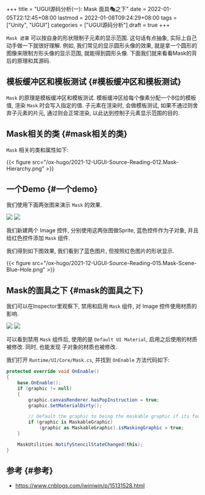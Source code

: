 +++
title = "UGUI源码分析(一): Mask 面具🎭之下"
date = 2022-01-05T22:12:45+08:00
lastmod = 2022-01-08T09:24:29+08:00
tags = ["Unity", "UGUI"]
categories = ["UGUI源码分析"]
draft = true
+++

`Mask 遮罩`  可以按自身的形状限制子元素的显示范围. 这句话有点抽象, 实际上自己动手做一下就很好理解.
例如, 我们常见的显示圆形头像的效果, 就是拿一个圆形的图像来限制方形头像的显示范围, 就能得到圆形头像.
下面我们就来看看Mask的背后的原理和其源码.


## 模板缓冲区和模板测试 {#模板缓冲区和模板测试}

`Mask` 的原理是模板缓冲区和模板测试. 模板缓冲区给每个像素分配一个8位的模板值, 渲染 `Mask` 时会写入指定的值.
子元素在渲染时, 会做模板测试, 如果不通过则舍弃子元素的片元, 通过则会正常渲染, 以此达到控制子元素显示范围的目的.


## Mask相关的类 {#mask相关的类}

`Mask` 相关的类和属性如下:


{{< figure src="/ox-hugo/2021-12-UGUI-Source-Reading-012.Mask-Hierarchy.png" >}}


## 一个Demo {#一个demo}

我们使用下面两张图来演示 `Mask` 的效果.

![](/ox-hugo/2021-12-UGUI-Source-Reading-014.Mask-Red-Hole.png)
![](/ox-hugo/2021-12-UGUI-Source-Reading-013.Mask-Blue.png)

我们新建两个 Image 控件, 分别使用这两张图做Sprite, 蓝色控件作为子对象, 并且给红色控件添加 `Mask` 组件.

我们得到如下图效果, 我们看到了蓝色图片, 但按照红色图片的形状显示.

{{< figure src="/ox-hugo/2021-12-UGUI-Source-Reading-015.Mask-Scene-Blue-Hole.png" >}}


## Mask的面具之下 {#mask的面具之下}

我们可以在Inspector里观察下, 禁用和启用 `Mask` 组件, 对 Image 控件使用材质的影响.

![](/ox-hugo/2021-12-UGUI-Source-Reading-016.Mask-Red-Disable.png)
![](/ox-hugo/2021-12-UGUI-Source-Reading-017.Mask-Red-Enable.png)

可以看到禁用 `Mask` 组件后, 使用的是 `Default UI Material`, 启用之后使用的材质被修改. 同时, 也能发现
子对象的材质也被修改.

我们打开 `Runtime/UI/Core/Mask.cs`, 并找到 `OnEnable` 方法代码如下:

```csharp
protected override void OnEnable()
{
    base.OnEnable();
    if (graphic != null)
    {
        graphic.canvasRenderer.hasPopInstruction = true;
        graphic.SetMaterialDirty();

        // Default the graphic to being the maskable graphic if its found.
        if (graphic is MaskableGraphic)
            (graphic as MaskableGraphic).isMaskingGraphic = true;
    }

    MaskUtilities.NotifyStencilStateChanged(this);
}
```


## 参考 {#参考}

-   <https://www.cnblogs.com/iwiniwin/p/15131528.html>
